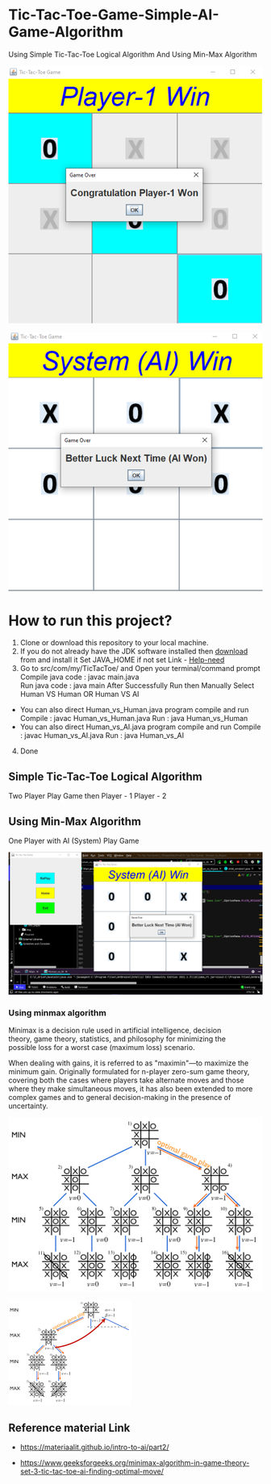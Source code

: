 # Tic-Tac-Toe-Game-Simple-AI-Game-Algorithm
Using Simple Tic-Tac-Toe Logical Algorithm And Using Min-Max Algorithm

<img src="img1.png"></img>

<img src="img2.png"></img>


# How to run this project?

1. Clone or download this repository to your local machine.
2. If you do not already have the JDK software installed then <a href="https://www.oracle.com/java/technologies/downloads/">download</a> from and install it
Set JAVA_HOME if not set Link - <a href="https://docs.oracle.com/cd/E19182-01/820-7851/inst_cli_jdk_javahome_t/">Help-need</a>
3. Go to src/com/my/TicTacToe/ and Open your terminal/command prompt Compile java code : javac main.java </br>
Run java code : java main
After Successfully Run then Manually Select Human VS Human OR Human VS AI

- You can also direct Human_vs_Human.java program compile and run
Compile : javac Human_vs_Human.java
Run     : java Human_vs_Human
- You can also direct Human_vs_AI.java program compile and run
Compile : javac Human_vs_AI.java
Run     : java Human_vs_AI

4. Done

## Simple Tic-Tac-Toe Logical Algorithm

Two Player Play Game then 
Player - 1
Player - 2

## Using Min-Max Algorithm

One Player with AI (System) Play Game

<img src="img3.png"></img>

### Using minmax algorithm

Minimax is a decision rule used in artificial intelligence, decision theory, game theory, statistics, and philosophy for minimizing the possible loss for a worst case (maximum loss) scenario. 

When dealing with gains, it is referred to as "maximin"—to maximize the minimum gain. Originally formulated for n-player zero-sum game theory, covering both the cases where players take alternate moves and those where they make simultaneous moves, it has also been extended to more complex games and to general decision-making in the presence of uncertainty.

<img src="temp/min-max_Algo.png"></img>

<img src="temp/min-max_Algo-dec.png"></img>


## Reference material Link 

- https://materiaalit.github.io/intro-to-ai/part2/

- https://www.geeksforgeeks.org/minimax-algorithm-in-game-theory-set-3-tic-tac-toe-ai-finding-optimal-move/
